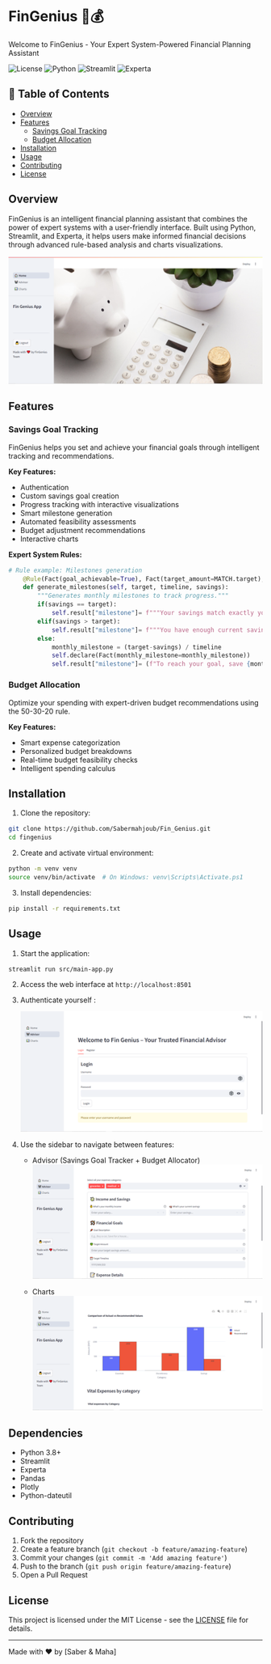 # FinGenius 🤖💰

Welcome to FinGenius - Your Expert System-Powered Financial Planning Assistant

![License](https://img.shields.io/badge/license-MIT-blue.svg)
![Python](https://img.shields.io/badge/python-3.8%2B-blue)
![Streamlit](https://img.shields.io/badge/streamlit-1.0%2B-red)
![Experta](https://img.shields.io/badge/experta-1.9.4-green)

## 📌 Table of Contents
- [Overview](#overview)
- [Features](#features)
  - [Savings Goal Tracking](#savings-goal-tracking)
  - [Budget Allocation](#budget-allocation)
- [Installation](#installation)
- [Usage](#usage)
- [Contributing](#contributing)
- [License](#license)

## Overview

FinGenius is an intelligent financial planning assistant that combines the power of expert systems with a user-friendly interface. Built using Python, Streamlit, and Experta, it helps users make informed financial decisions through advanced rule-based analysis and charts visualizations.

![screenshot](Demo_Images/Home.PNG)

## Features

### Savings Goal Tracking

FinGenius helps you set and achieve your financial goals through intelligent tracking and recommendations.

**Key Features:**
- Authentication
- Custom savings goal creation
- Progress tracking with interactive visualizations
- Smart milestone generation
- Automated feasibility assessments
- Budget adjustment recommendations
- Interactive charts

**Expert System Rules:**
```python
# Rule example: Milestones generation
    @Rule(Fact(goal_achievable=True), Fact(target_amount=MATCH.target), Fact(timeline=MATCH.timeline), Fact(current_savings=MATCH.savings))
    def generate_milestones(self, target, timeline, savings):
        """Generates monthly milestones to track progress."""
        if(savings == target):
            self.result["milestone"]= f"""Your savings match exactly your savings target. No need for further savings. \n"""
        elif(savings > target):
            self.result["milestone"]= f"""You have enough current savings to satisfy your goal. You will save {savings-target:.2f} TND . \n"""
        else:
            monthly_milestone = (target-savings) / timeline
            self.declare(Fact(monthly_milestone=monthly_milestone))
            self.result["milestone"]= (f"To reach your goal, save {monthly_milestone:.2f} per month.")
```

### Budget Allocation

Optimize your spending with expert-driven budget recommendations using the 50-30-20 rule.

**Key Features:**
- Smart expense categorization
- Personalized budget breakdowns
- Real-time budget feasibility checks
- Intelligent spending calculus


## Installation

1. Clone the repository:
```bash
git clone https://github.com/Sabermahjoub/Fin_Genius.git
cd fingenius
```

2. Create and activate virtual environment:
```bash
python -m venv venv
source venv/bin/activate  # On Windows: venv\Scripts\Activate.ps1
```

3. Install dependencies:
```bash
pip install -r requirements.txt
```

## Usage

1. Start the application:
```bash
streamlit run src/main-app.py
```

2. Access the web interface at `http://localhost:8501`

3. Authenticate yourself :

     ![screenshot](Demo_Images/authentication.png)

5. Use the sidebar to navigate between features:
   - Advisor (Savings Goal Tracker + Budget Allocator)
      ![screenshot](Demo_Images/Advisor.png)

   - Charts
      ![screenshot](Demo_Images/Charts.png)


## Dependencies

- Python 3.8+
- Streamlit
- Experta
- Pandas
- Plotly
- Python-dateutil

## Contributing

1. Fork the repository
2. Create a feature branch (`git checkout -b feature/amazing-feature`)
3. Commit your changes (`git commit -m 'Add amazing feature'`)
4. Push to the branch (`git push origin feature/amazing-feature`)
5. Open a Pull Request

## License

This project is licensed under the MIT License - see the [LICENSE](LICENSE) file for details.

---
Made with ❤️ by [Saber & Maha]
